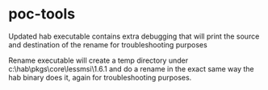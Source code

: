 # poc-tools

Updated hab executable contains extra debugging that will print the source and destination of the rename for troubleshooting purposes

Rename executable will create a temp directory under c:\hab\pkgs\core\lessmsi\1.6.1 and do a rename in the exact same way the hab binary does it, again for troubleshooting purposes.
